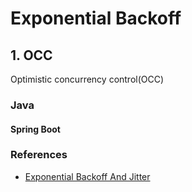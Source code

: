 # Exponential Backoff

## 1. OCC

Optimistic concurrency control(OCC)

### Java

#### Spring Boot

### References

- [Exponential Backoff And Jitter](https://aws.amazon.com/blogs/architecture/exponential-backoff-and-jitter)